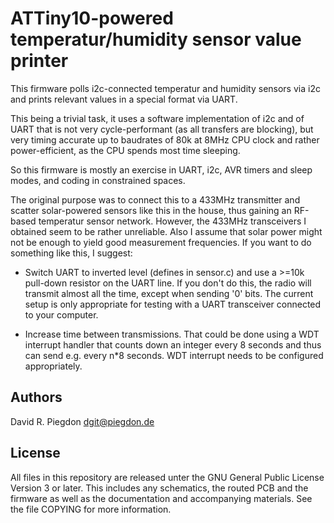 <!-- vim: fo=a tw=80 colorcolumn=80 syntax=markdown :
-->

ATTiny10-powered temperatur/humidity sensor value printer
=========================================================

This firmware polls i2c-connected temperatur and humidity sensors via i2c and
prints relevant values in a special format via UART.

This being a trivial task, it uses a software implementation of i2c and of UART
that is not very cycle-performant (as all transfers are blocking), but very
timing accurate up to baudrates of 80k at 8MHz CPU clock and rather
power-efficient, as the CPU spends most time sleeping.

So this firmware is mostly an exercise in UART, i2c, AVR timers and sleep modes,
and coding in constrained spaces.

The original purpose was to connect this to a 433MHz transmitter and scatter
solar-powered sensors like this in the house, thus gaining an RF-based temperatur
sensor network. However, the 433MHz transceivers I obtained seem to be rather
unreliable. Also I assume that solar power might not be enough to yield good
measurement frequencies. If you want to do something like this, I suggest:

* Switch UART to inverted level (defines in sensor.c) and use a >=10k pull-down
resistor on the UART line. If you don't do this, the radio will transmit almost
all the time, except when sending '0' bits. The current setup is only
appropriate for testing with a UART transceiver connected to your computer.

* Increase time between transmissions. That could be done using a WDT interrupt
handler that counts down an integer every 8 seconds and thus can send e.g.
every n*8 seconds. WDT interrupt needs to be configured appropriately.


Authors
-------

David R. Piegdon <dgit@piegdon.de>


License
-------

All files in this repository are released unter the GNU General Public License
Version 3 or later. This includes any schematics, the routed PCB and the firmware
as well as the documentation and accompanying materials. See the file COPYING
for more information.


